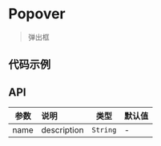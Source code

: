 # Popover

> 弹出框

## 代码示例

<test></test>

<script>
  import test from '@/pages/demo/Popover.vue';

  export default {
    components: {
      test
    }
  }
</script>

## API

| 参数 | 说明 | 类型 | 默认值 |
| ----|:-----| ---- | ---- |
| name | description  | `String` | - |

